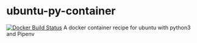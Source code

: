 # ubuntu-py-container
[![Docker Build Status](https://img.shields.io/docker/build/radhifadlillah/shiori.svg)](https://hub.docker.com/r/williamcaesar/ubuntu-py-container/)
A docker container recipe for ubuntu with python3 and Pipenv
